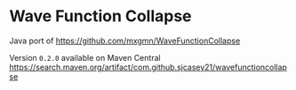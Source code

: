 # Wave Function Collapse

Java port of https://github.com/mxgmn/WaveFunctionCollapse

Version `0.2.0` available on Maven Central https://search.maven.org/artifact/com.github.sjcasey21/wavefunctioncollapse

